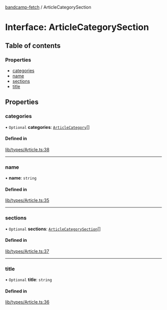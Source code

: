 [bandcamp-fetch](../README.md) / ArticleCategorySection

# Interface: ArticleCategorySection

## Table of contents

### Properties

- [categories](ArticleCategorySection.md#categories)
- [name](ArticleCategorySection.md#name)
- [sections](ArticleCategorySection.md#sections)
- [title](ArticleCategorySection.md#title)

## Properties

### categories

• `Optional` **categories**: [`ArticleCategory`](ArticleCategory.md)[]

#### Defined in

[lib/types/Article.ts:38](https://github.com/patrickkfkan/bandcamp-fetch/blob/7bb1899/src/lib/types/Article.ts#L38)

___

### name

• **name**: `string`

#### Defined in

[lib/types/Article.ts:35](https://github.com/patrickkfkan/bandcamp-fetch/blob/7bb1899/src/lib/types/Article.ts#L35)

___

### sections

• `Optional` **sections**: [`ArticleCategorySection`](ArticleCategorySection.md)[]

#### Defined in

[lib/types/Article.ts:37](https://github.com/patrickkfkan/bandcamp-fetch/blob/7bb1899/src/lib/types/Article.ts#L37)

___

### title

• `Optional` **title**: `string`

#### Defined in

[lib/types/Article.ts:36](https://github.com/patrickkfkan/bandcamp-fetch/blob/7bb1899/src/lib/types/Article.ts#L36)
